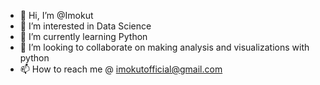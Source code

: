 - 👋 Hi, I’m @Imokut
- 👀 I’m interested in Data Science
- 🌱 I’m currently learning Python
- 💞️ I’m looking to collaborate on making analysis and visualizations with python
- 📫 How to reach me @ imokutofficial@gmail.com

<!---
Imokut/Imokut is a ✨ special ✨ repository because its `README.md` (this file) appears on your GitHub profile.
You can click the Preview link to take a look at your changes.
--->

